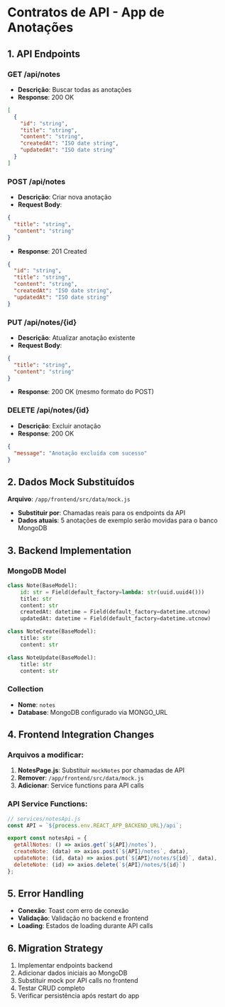 # Contratos de API - App de Anotações

## 1. API Endpoints

### GET /api/notes
- **Descrição**: Buscar todas as anotações
- **Response**: 200 OK
```json
[
  {
    "id": "string",
    "title": "string",
    "content": "string", 
    "createdAt": "ISO date string",
    "updatedAt": "ISO date string"
  }
]
```

### POST /api/notes
- **Descrição**: Criar nova anotação
- **Request Body**:
```json
{
  "title": "string",
  "content": "string"
}
```
- **Response**: 201 Created
```json
{
  "id": "string",
  "title": "string", 
  "content": "string",
  "createdAt": "ISO date string",
  "updatedAt": "ISO date string"
}
```

### PUT /api/notes/{id}
- **Descrição**: Atualizar anotação existente
- **Request Body**:
```json
{
  "title": "string",
  "content": "string"
}
```
- **Response**: 200 OK (mesmo formato do POST)

### DELETE /api/notes/{id}
- **Descrição**: Excluir anotação
- **Response**: 200 OK
```json
{
  "message": "Anotação excluída com sucesso"
}
```

## 2. Dados Mock Substituídos

**Arquivo**: `/app/frontend/src/data/mock.js`
- **Substituir por**: Chamadas reais para os endpoints da API
- **Dados atuais**: 5 anotações de exemplo serão movidas para o banco MongoDB

## 3. Backend Implementation

### MongoDB Model
```python
class Note(BaseModel):
    id: str = Field(default_factory=lambda: str(uuid.uuid4()))
    title: str
    content: str
    createdAt: datetime = Field(default_factory=datetime.utcnow)
    updatedAt: datetime = Field(default_factory=datetime.utcnow)

class NoteCreate(BaseModel):
    title: str
    content: str

class NoteUpdate(BaseModel):
    title: str
    content: str
```

### Collection
- **Nome**: `notes`
- **Database**: MongoDB configurado via MONGO_URL

## 4. Frontend Integration Changes

### Arquivos a modificar:
1. **NotesPage.js**: Substituir `mockNotes` por chamadas de API
2. **Remover**: `/app/frontend/src/data/mock.js` 
3. **Adicionar**: Service functions para API calls

### API Service Functions:
```javascript
// services/notesApi.js
const API = `${process.env.REACT_APP_BACKEND_URL}/api`;

export const notesApi = {
  getAllNotes: () => axios.get(`${API}/notes`),
  createNote: (data) => axios.post(`${API}/notes`, data),
  updateNote: (id, data) => axios.put(`${API}/notes/${id}`, data),
  deleteNote: (id) => axios.delete(`${API}/notes/${id}`)
};
```

## 5. Error Handling
- **Conexão**: Toast com erro de conexão
- **Validação**: Validação no backend e frontend
- **Loading**: Estados de loading durante API calls

## 6. Migration Strategy
1. Implementar endpoints backend
2. Adicionar dados iniciais ao MongoDB
3. Substituir mock por API calls no frontend
4. Testar CRUD completo
5. Verificar persistência após restart do app